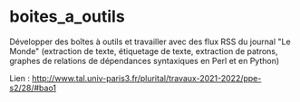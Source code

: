 # boites_a_outils
Développer des boîtes à outils et travailler avec des flux RSS du journal "Le Monde" (extraction de texte, étiquetage de texte, extraction de patrons, graphes de relations de dépendances syntaxiques en Perl et en Python)

Lien : http://www.tal.univ-paris3.fr/plurital/travaux-2021-2022/ppe-s2/28/#bao1
